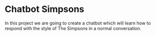 # Chatbot Simpsons

In this project we are going to create a chatbot which will learn how to respond with the style of The Simpsons in a normal conversation.
